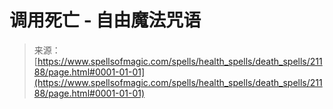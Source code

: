 <!--yml

category: 未分类

date: 2024-06-12 19:04:30

-->

# 调用死亡 - 自由魔法咒语

> 来源：[https://www.spellsofmagic.com/spells/health_spells/death_spells/21188/page.html#0001-01-01](https://www.spellsofmagic.com/spells/health_spells/death_spells/21188/page.html#0001-01-01)
